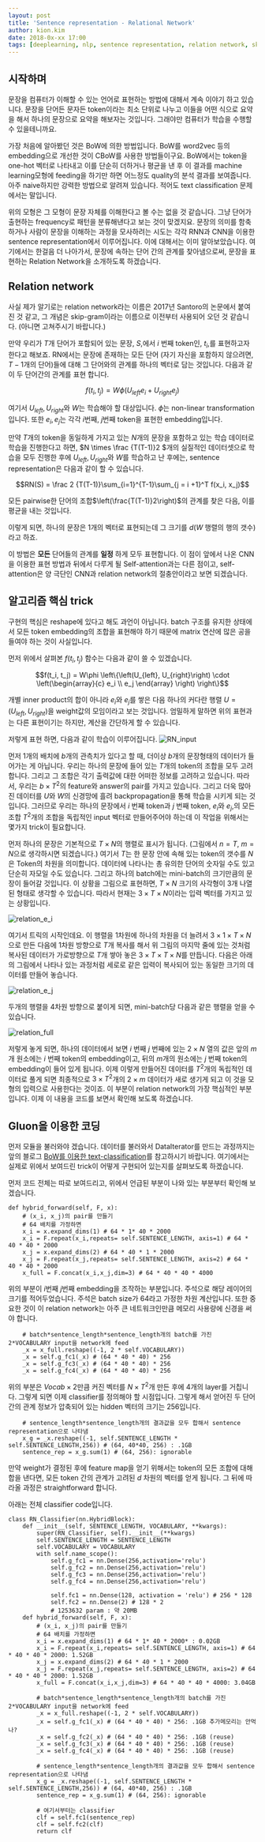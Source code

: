 ```yaml
---
layout: post
title: 'Sentence representation - Relational Network'
author: kion.kim
date: 2018-0x-xx 17:00
tags: [deeplearning, nlp, sentence representation, relation network, skip-gram]
---
```



## 시작하며

문장을 컴퓨터가 이해할 수 있는 언어로 표현하는 방법에 대해서 계속 이야기 하고 있습니다. 문장을 단어든 문자든 token이라는 최소 단위로 나누고 이들을 어떤 식으로 요약을 해서 하나의 문장으로 요약을 해보자는 것입니다. 그래야만 컴퓨터가 학습을 수행할 수 있을테니까요.

가장 처음에 알아봤던 것은 BoW에 의한 방법입니다. BoW를 word2vec 등의 embedding으로 개선한 것이 CBoW를 사용한 방법들이구요. BoW에서는 token을 one-hot 벡터로 나타내고 이를 단순히 더하거나 평균을 낸 후 이 결과를 machine learning모형에 feeding을 하기만 하면 어느정도 quality의 분석 결과를 보여줍니다. 아주 naive하지만 강력한 방법으로 알려져 있습니다. 적어도 text classification 문제에서는 말입니다.

위의 모형은 그 모형이 문장 자체를 이해한다고 볼 수는 없을 것 같습니다. 그냥 단어가 출현하는 frequency로 패턴을 분류해낸다고 보는 것이 맞겠지요. 문장의 의미를 함축하거나 사람이 문장을 이해하는 과정을 모사하려는 시도는 각각 RNN과 CNN을 이용한 sentence representation에서 이루어집니다. 이에 대해서는 이미 알아보았습니다. 여기에서는 한걸음 더 나아가서, 문장에 속하는 단어 간의 관계를 찾아냄으로써, 문장을 표현하는 Relation Network을 소개하도록 하겠습니다.


## Relation network

사실 제가 알기로는 relation network라는 이름은 2017년 Santoro의 논문에서 붙여진 것 같고, 그 개념은 skip-gram이라는 이름으로 이전부터 사용되어 오던 것 같습니다. (아니면 고쳐주시기 바랍니다.)

만약 우리가 $T$개 단어가 포함되어 있는 문장, $S$,에서 $i$ 번째 token인, $t_i$,를 표현하고자 한다고 해보죠. RN에서는 문장에 존재하는 모든 단어 (자기 자신을 포함하지 않으려면, $T-1$개의 단어)들에 대해 그 단어와의 관계를 하나의 벡터로 담는 것입니다. 다음과 같이 두 단어간의 관계를 표현 합니다.

$$f(t_i, t_j) = W\phi(U_{left}e_i +  U_{right}e_j )$$

여기서 $U_{left}, U_{right}$와 $W$는 학습해야 할 대상입니다. $\phi$는 non-linear transformation입니다. 또한 $e_i, e_j$는 각각 $i$번째, $j$번째 token을 표현한 embedding입니다.

만약 $T$개의 token을 동일하게 가지고 있는 $N$개의 문장을 포함하고 있는 학습 데이터로 학습을 진행한다고 하면, $N \times \frac {T(T-1)}2 $개의 실질적인 데이터셋으로 학습을 모두 진행한 후에 $U_{left}, U_{right}$와 $W$를 학습하고 난 후에는, sentence representation은 다음과 같이 할 수 있습니다.

$$RN(S) = \frac 2 {T(T-1)}\sum_{i=1}^{T-1}\sum_{j = i +1}^T f(x_i, x_j)$$

모든 pairwise한 단어의 조합$\left(\frac{T(T-1)}2\right)$의 관계를 찾은 다음, 이를 평균을 내는 것입니다.

이렇게 되면, 하나의 문장은 1개의 벡터로 표현되는데 그 크기를 $d$($W$ 행렬의 행의 갯수)라고 하죠.

이 방법은 **모든** 단어들의 관계를 **일정** 하게 모두 표현합니다. 이 점이 앞에서 나온 CNN을 이용한 표현 방법과 뒤에서 다루게 될 Self-attention과는 다른 점이고, self-attention은 양 극단인 CNN과 relation network의 절충안이라고 보면 되겠습니다.


## 알고리즘 핵심 trick

구현의 핵심은 reshape에 있다고 해도 과언이 아닙니다. batch 구조를 유지한 상태에서 모든 token embedding의 조합을 표현해야 하기 때문에 matrix 연산에 많은 공을 들여야 하는 것이 사실입니다.

먼저 위에서 살펴본 $f(t_i, t_j)$ 함수는 다음과 같이 쓸 수 있겠습니다.

$$f(t_i, t_j) = W\phi \left\{\left(U_{left}, U_{right}\right) \cdot  \left(\begin{array}{c} e_i \\  e_j \end{array} \right) \right\}$$

개별 inner product의 합이 아니라 $e_i$와 $e_j$를 쌓은 다음 하나의 커다란 행렬 $U = (U_{left}, U_{right})$을 weight값의 모임이라고 보는 것입니다. 엄밀하게 말하면 위의 표현과는 다른 표현이기는 하지만, 계산을 간단하게 할 수 있습니다.



저렇게 표현 하면, 다음과 같이 학습이 이루어집니다.
![RN_input](/assets/RN_input.jpeg)

먼저 1개의 배치에 $b$개의 관측치가 있다고 할 때, 더이상 $b$개의 문장형태의 데이터가 들어가는 게 아닙니다. 우리는 하나의 문장에 들어 있는 $T$개의 token의 조합을 모두 고려 합니다. 그리고 그 조합은 각기 출력값에 대한 어떠한 정보를 고려하고 있습니다. 따라서, 우리는 $b \times T^2$의 feature와 answer의 pair를 가지고 있습니다. 그리고 더욱 많아진 데이터를 $U$와 $W$의 신경망에 흘려 backpropagation을 통해 학습을 시키게 되는 것입니다. 그러므로 우리는 하나의 문장에서 $i$ 번째 token과 $j$ 번째 token, $e_i$와 $e_j$,의 모든 조합 $T^2$개의 조합을 독립적인 input 벡터로 만들어주어야 하는데 이 작업을 위해서는 몇가지 trick이 필요합니다.


먼저 하나의 문장은 기본적으로 $T\times N$의 행렬로 표시가 됩니다. (그림에서 $n =T$, $m = N$으로 생각하시면 되겠습니다.) 여기서 $T$는 한 문장 안에 속해 있는 token의 갯수를 $N$은 Token의 차원을 의미합니다. 데이터에 나타나는 총 유의한 단어의 숫자일 수도 있고 단순히 자모일 수도 있습니다. 그리고 하나의 batch에는 mini-batch의 크기만큼의 문장이 들어갈 것입니다. 이 상황을 그림으로 표현하면, $T\times N$ 크기의 사각형이 3개 나열된 형태로 생각할 수 있습니다. 따라서 현재는 $3 \times T \times N$이라는 입력 벡터를 가지고 있는 상황입니다.

![relation_e_i](/assets/relation_e_i.jpeg)

여기서 트릭의 시작인데요. 이 행렬을 1차원에 하나의 차원을 더 늘려서 $3 \times 1 \times T \times N$으로 만든 다음에 1차원 방향으로 $T$개 복사를 해서 위 그림의 마지막 줄에 있는 것처럼 복사된 데이터가 가로방향으로 $T$개 쌓아 놓은 $3 \times T \times T \times N$를 만듭니다. 다음은 아래의 그림에서 나타나 있는 과정처럼 세로로 같은 입력이 복사되어 있는 동일한 크기의 데이터를 만들어 놓습니다.

![relation_e_j](/assets/relation_e_j.jpeg)

두개의 행렬을 4차원 방향으로 붙이게 되면, mini-batch당 다음과 같은 행렬을 얻을 수 있습니다.

![relation_full](/assets/relation_full.jpeg)

저렇게 놓게 되면, 하나의 데이터에서 보면 $i$ 번째 $j$ 번째에 있는 $2\times N$ 열의 값은 앞의 $m$개 원소에는 $i$ 번째 token의 embedding이고, 뒤의 $m$개의 원소에는 $j$ 번째 token의 embedding이 들어 있게 됩니다. 이제 이렇게 만들어진 데이터를 $T^2$개의 독립적인 데이터로 풀게 되면 최종적으로 $3 \times T^ 2$개의 $2\times m$ 데이터가 새로 생기게 되고 이 것을 모형의 입력으로 사용한다는 것이죠. 이 부분이 relation network의 가장 핵심적인 부분입니다. 이제 이 내용을 코드를 보면서 확인해 보도록 하겠습니다.


## Gluon을 이용한 코딩

먼저 모듈을 불러와야 겠습니다. 데이터를 불러와서 DataIterator를 만드는 과정까지는 앞의 블로그 [BoW를 이용한 text-classification](./sentence-representation-1.md)를 참고하시기 바랍니다. 여기에서는 실제로 위에서 보여드린 trick이 어떻게 구현되어 있는지를 살펴보도록 하겠습니다.

먼저 코드 전체는 따로 보여드리고, 위에서 언급된 부분이 나와 있는 부분부터 확인해 보겠습니다.

~~~
def hybrid_forward(self, F, x):
    # (x_i, x_j)의 pair를 만들기
    # 64 배치를 가정하면
    x_i = x.expand_dims(1) # 64 * 1* 40 * 2000
    x_i = F.repeat(x_i,repeats= self.SENTENCE_LENGTH, axis=1) # 64 * 40 * 40 * 2000
    x_j = x.expand_dims(2) # 64 * 40 * 1 * 2000
    x_j = F.repeat(x_j,repeats= self.SENTENCE_LENGTH, axis=2) # 64 * 40 * 40 * 2000
    x_full = F.concat(x_i,x_j,dim=3) # 64 * 40 * 40 * 4000
~~~
위의 부분이 $i$번째 $j$번째 embedding을 조작하는 부분입니다. 주석으로 해당 레이어의 크기를 적어두었습니다. 주석은 batch size가 64라고 가정한 차원 계산입니다. 또한 중요한 것이 이 relation network는 아주 큰 네트워크인만큼 메모리 사용량에 신경을 써야 합니다.

~~~
    # batch*sentence_length*sentence_length개의 batch를 가진 2*VOCABULARY input을 network에 feed
    _x = x_full.reshape((-1, 2 * self.VOCABULARY))
    _x = self.g_fc1(_x) # (64 * 40 * 40) * 256
    _x = self.g_fc3(_x) # (64 * 40 * 40) * 256
    _x = self.g_fc4(_x) # (64 * 40 * 40) * 256
~~~

위의 부분은 $Vocab \times 2$만큼 커진 벡터를 $N\times T^2$개 만든 후에 4개의 layer를 거칩니다. 그렇게 되면 이제 classifier를 정의해야 할 시점입니다. 그렇게 해서 얻어진 두 단어 간의 관계 정보가 압축되어 있는 hidden 벡터의 크기는 256입니다.

~~~
    # sentence_length*sentence_length개의 결과값을 모두 합해서 sentence representation으로 나타냄
    x_g = _x.reshape((-1, self.SENTENCE_LENGTH * self.SENTENCE_LENGTH,256)) # (64, 40*40, 256) : .1GB
    sentence_rep = x_g.sum(1) # (64, 256): ignorable
~~~

만약 weight가 결정된 후에 feature map을 얻기 위해서는 token의 모든 조합에 대해 합을 낸다면, 모든 token 간의 관계가 고려된 $d$ 차원의 벡터를 얻게 됩니다. 그 뒤에 따라올 과정은 straightforward 합니다.

아래는 전체 classifier code입니다.
~~~
class RN_Classifier(nn.HybridBlock):
    def __init__(self, SENTENCE_LENGTH, VOCABULARY, **kwargs):
        super(RN_Classifier, self).__init__(**kwargs)
        self.SENTENCE_LENGTH = SENTENCE_LENGTH
        self.VOCABULARY = VOCABULARY
        with self.name_scope():
            self.g_fc1 = nn.Dense(256,activation='relu')
            self.g_fc2 = nn.Dense(256,activation='relu')
            self.g_fc3 = nn.Dense(256,activation='relu')
            self.g_fc4 = nn.Dense(256,activation='relu')

            self.fc1 = nn.Dense(128, activation = 'relu') # 256 * 128
            self.fc2 = nn.Dense(2) # 128 * 2
            # 1253632 param : 약 20MB
    def hybrid_forward(self, F, x):
        # (x_i, x_j)의 pair를 만들기
        # 64 배치를 가정하면
        x_i = x.expand_dims(1) # 64 * 1* 40 * 2000* : 0.02GB
        x_i = F.repeat(x_i,repeats= self.SENTENCE_LENGTH, axis=1) # 64 * 40 * 40 * 2000: 1.52GB
        x_j = x.expand_dims(2) # 64 * 40 * 1 * 2000
        x_j = F.repeat(x_j,repeats= self.SENTENCE_LENGTH, axis=2) # 64 * 40 * 40 * 2000: 1.52GB
        x_full = F.concat(x_i,x_j,dim=3) # 64 * 40 * 40 * 4000: 3.04GB

        # batch*sentence_length*sentence_length개의 batch를 가진 2*VOCABULARY input을 network에 feed
        _x = x_full.reshape((-1, 2 * self.VOCABULARY))
        _x = self.g_fc1(_x) # (64 * 40 * 40) * 256: .1GB 추가메모리는 안먹나?
        _x = self.g_fc2(_x) # (64 * 40 * 40) * 256: .1GB (reuse)
        _x = self.g_fc3(_x) # (64 * 40 * 40) * 256: .1GB (reuse)
        _x = self.g_fc4(_x) # (64 * 40 * 40) * 256: .1GB (reuse)

        # sentence_length*sentence_length개의 결과값을 모두 합해서 sentence representation으로 나타냄
        x_g = _x.reshape((-1, self.SENTENCE_LENGTH * self.SENTENCE_LENGTH,256)) # (64, 40*40, 256) : .1GB
        sentence_rep = x_g.sum(1) # (64, 256): ignorable

        # 여기서부터는 classifier
        clf = self.fc1(sentence_rep)
        clf = self.fc2(clf)
        return clf
~~~
